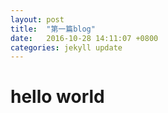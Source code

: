 ```yaml
---
layout: post
title:  "第一篇blog"
date:   2016-10-28 14:11:07 +0800
categories: jekyll update
---
```

# hello world


[jekyll-docs]: http://jekyllrb.com/docs/home
[jekyll-gh]:   https://github.com/jekyll/jekyll
[jekyll-talk]: https://talk.jekyllrb.com/
